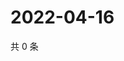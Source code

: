# 2022-04-16

共 0 条

<!-- BEGIN WEIBO -->
<!-- 最后更新时间 Sat Apr 16 2022 04:01:29 GMT+0800 (China Standard Time) -->

<!-- END WEIBO -->
